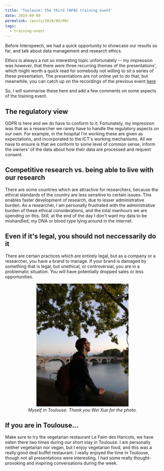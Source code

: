 ```yaml
---
title: 'Toulouse: the third TAPAS training event'
date: 2019-09-09
permalink: /posts/2019/09/09/
tags:
  - training-event
---
```


Before Interspeech, we had a quick opportunity to showcase our results so far, and talk about data management
and research ethics.

Ethics is always a not so interesting topic unfortunately -- my impression was however, that there were three
recurring themes of the presentations', which might worth a quick read for somebody not willing to sit a series of
these presentation. The presentations are not online yet to do that, but meanwhile, you can catch up on the 
recordings of the previous event [here](https://portal.klewel.com/watch/webcast/tapas-training-event-2-day1/)

So, I will summarise these here and add a few comments on some aspects of the training event.

## The regulatory view

GDPR is here and we do have to conform to it. Fortunately, my impression was that as a
researcher we rarely have to handle the regulatory aspects on our own. For example, in the hospital I'm working these are given as
expectations, and incorporated to the ICT's working mechanisms. All we have to ensure is that we conform to some level of
common sense, inform the owners' of the data about how their data are processed and request consent.

## Competitive research vs. being able to live with our research

There are some countries which are attractive for researchers, because the ethical standards of the country are less sensitive to
certain issues. This enables faster development of research, due to lesser administrative burden. As a researcher, I am personally
frustrated with the administrative burden of these ethical considerations, and the total manhours we are spending on this. Still, at 
the end of the day I don't want my data to be mishandled, my DNA or blood type lying around in the internet.

## Even if it's legal, you should not neccessarily do it

There are certain practices which are entirely legal, but as a company or a researcher, you have a brand to manage. If your brand is
damaged by something that is legal, but unethical, or controversial, you are in a problematic situation. You will have potentially dropped
sales or less opportunities.

<center>
<img src="/images/te3.jpg" width="300"/>
<br><i>Myself in Toulouse. Thank you Wei Xue for the photo.</i>
</center>


## If you are in Toulouse...

Make sure to try the vegetarian restaurant Le Faim des Haricots, we have eaten there two times during our short stay in Toulouse. I am personally
neither vegetarian nor vegan, but I enjoy vegetarian food, and this was a really good deal buffet restaurant. I really enjoyed the time in Toulouse,
though not all presentations were interesting, I had some really thought-provoking and inspiring conversations during the week.
